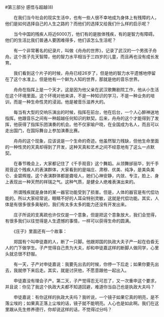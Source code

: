 #第三部分 感悟与超越(8)

　　在我们当今社会的现实生活中，也有一些人很不幸地成为身体上有残障的人，他们是如何选择自己的人生之路的？而他们的选择又给我们什么样的启示呢？

　　当今中国的残疾人将近6000万，他们有的是肢体残疾，有的是智力有障碍。他们的生活比我们普通人要困难得多，他们该怎么生活呢？

　　有一个非常著名的纪录片，叫做《舟舟的世界》，记录了武汉的一个男孩子舟舟。这个孩子先天智障，他的智力水平相当于三四岁的儿童，而且再也没有成长发育。

　　我们看到这个片子的时候，舟舟已经26岁了，但是他的智力水平遗憾地停留在了这个水准上。但是他有一个鲜为人知的世界，那就是他的音乐世界。

　　舟舟在指挥上是一个天才。这是因为他父亲在武汉歌舞剧院工作，他从小生活在这个环境里面。这个环境对他来讲，不是一种知识的学习，不是一种业务的培训，而是一种生命性灵的浸润。他是被音乐滋养大的。

　　每当有大型的交响乐演出的时候，指挥在前台，他在后台，一个人心醉神迷地指挥。他跟音乐之间有一种超越任何知识的默契。后来，舟舟的这个才能得到了发挥，他获得了指挥乐团演奏的机会。他不仅家喻户晓，在全国成为名人，而且可以走出国门，在国际舞台上参加演奏比赛。

　　舟舟的这个现象，应该说是一个生命的奇迹。他虽然智力残缺，但他生命里面的一种性灵的天真却得到了开发，这种天真和艺术之间不经意地有了这么一点默契。

　　在春节晚会上，大家都记住了《千手观音》这个舞蹈。从领舞邰丽华，到千手观音这个残疾人的表演群体，大家看到的是端庄、肃穆、优美、纯净，是美奂美仑、金碧辉煌。这个表演群体都是聋哑人，她们心神安静，内敛、专注，脸上、身上表现出一种天然的祥瑞之气。这种气质，是健全人绝难表演出来的。

　　所谓残疾就是身体的某一器官功能受到了损害。但是，人体的器官是有代偿功能的。所以大家经常说，眼睛不好的人耳朵特别灵敏，这就是代偿功能。其实，人体是有很多很多奥秘的，我们有太多太多的能力还没有开发出来。

　　庄子所说的支离疏也许仅仅是一个意象，但是把这个意象放大，我们会觉得，有很多我们以往觉得是人生遗憾的事情，一样可以获得生命的圆满。

　　《庄子》里面还有一个故事：

　　郑国有个叫申徒嘉的人，断了一只脚。他跟郑国的执政大夫子产一起在伯昏无人的门下做学生。子产觉得自己贵为大夫，却和申徒嘉这样的断脚人做同学，心里头就总很不舒服。

　　有一天，子产对申徒嘉说：我要先出去的时候，你停一下后走；如果你要先出去，我就停下来后走。其实，就是讨厌他，不愿意跟他一起出入。

　　申徒嘉没有理会子产。第二天，子产觉得忍无可忍了，又一次重申这个要求，并且说：你见了我这个执政大夫都不知道回避，难道你当自己也是执政大夫吗？

　　申徒嘉说：有你这样的执政大夫吗？我听说，一个镜子如果它真的明亮，是不落尘埃的；如果真正落上尘埃的话，镜子就不能明亮。人心也是如此啊。我们在这里跟从先生修养德行，你却说这样的话，不觉得过分吗？ 